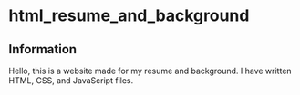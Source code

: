 # html_resume_and_background

## Information
Hello, this is a website made for my resume and background.  I have
written HTML, CSS, and JavaScript files.
